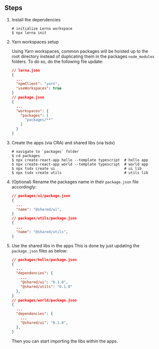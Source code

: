## Steps

1. Install the dependencies

   ```shell
   # initialize Lerna workspace
   $ npx lerna init
   ```

2. Yarn workspaces setup

   Using Yarn workspaces, common packages will be hoisted up to the root directory instead of duplicating them in the packages `node_modules` folders. To do so, do the following file update:

   ```json
   // lerna.json
   {
     ...
     "npmClient": "yarn",
     "useWorkspaces": true
   }
   // package.json
   {
     ...
     "workspaces": {
       "packages": [
         "packages/**"
       ]
     }
   }
   ```

3. Create the apps (via CRA) and shared libs (via tsdx)

   ```shell
   # navigate to `packages` folder
   $ cd packages
   $ npx create-react-app hello --template typescript  # hello app
   $ npx create-react-app world --template typescript  # world app
   $ npx tsdx create ui                                # ui lib
   $ npx tsdx create utils                             # utils lib
   ```

4. (Optional) Rename the packages name in their `package.json` file accordingly:

   ```json
   // packages/ui/package.json
   {
     ...
     "name": "@shared/ui",
   }
   // packages/utils/package.json
   {
     ...
     "name": "@shared/utils",
   }
   ```

5. Use the shared libs in the apps
   This is done by just updating the `package.json` files as below:

   ```json
   // packages/hello/package.json
   {
     ...
     "dependencies": {
       ...
       "@shared/ui": "0.1.0",
       "@shared/utils": "0.1.0"
     },
   }
   // packages/world/package.json
   {
     ...
     "dependencies": {
       ...
       "@shared/ui": "0.1.0",
     },
   }
   ```

   Then you can start importing the libs within the apps.
